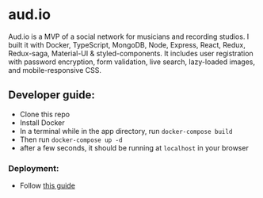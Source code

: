 # aud.io

Aud.io is a MVP of a social network for musicians and recording studios. I built it with Docker, TypeScript, MongoDB, Node, Express, React, Redux, Redux-saga, Material-UI & styled-components. It includes user registration with password encryption, form validation, live search, lazy-loaded images, and mobile-responsive CSS.

## Developer guide:

- Clone this repo
- Install Docker
- In a terminal while in the app directory, run `docker-compose build`
- Then run `docker-compose up -d`
- after a few seconds, it should be running at `localhost` in your browser

### Deployment:

- Follow [this guide](https://devcenter.heroku.com/articles/getting-started-with-nodejs)

